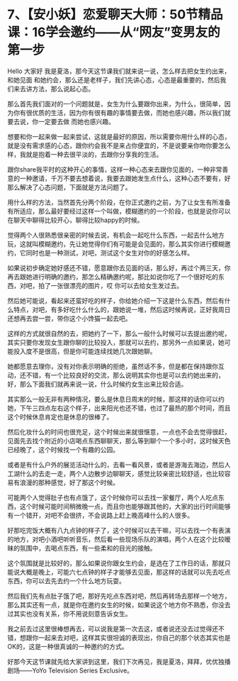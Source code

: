 # 7、【安小妖】恋爱聊天大师：50节精品课：16学会邀约——从“网友”变男友的第一步

Hello 大家好 我是夏洛，那今天这节课我们就来说一说，怎么样去把女生约出来，和她见面 和她约会，那么还是老样子，我们先讲心态，心态是最重要的，然后我们来去讲方法，那么说起心态。

那么首先我们面对的一个问题就是，女生为什么要跟你出来，为什么，很简单，因为你有很优质的生活，因为你有很有趣的事情要去做，而她也感兴趣，所以我们就要去说，你一定要去做 而她也感兴趣。

想要和你一起来做一起来尝试，这就是最好的原因，所以需要你用什么样的心态，就是没有需求感的心态，跟你约会我不是来占你便宜的，不是说要亲你吻你要怎么样，我就是抱着一种去很平淡的，去跟你分享我的生活。

跟你share我平时的这种开心的事情，这样一种心态来去跟你见面的，一种非常善意的一种邀请，千万不要去想着说，我要去跟她发生点什么，这种心态不要有，好 那么解决了心态问题，下面就是方法问题了。

用什么样的方法，当然首先分两个阶段，在你正式邀约之前，为了让女生有所准备有所适应，那么最好要经过这样一个叫做，模糊邀约的一个阶段，也就是说你可以在聊天中聊得比较开心，聊得比较happy的时候。

觉得两个人很熟悉很亲密的时候去说，有机会一起吃什么东西，一起去什么地方玩，这就叫模糊邀约，先让她觉得你们有可能是会见面的，那么其实你进行模糊邀约，它同时也是一种测试，对吧，测试这个女生对你的好感怎么样。

如果说初步确定她好感还不错，愿意跟你去见面的话，那么好，再过个两三天，你再去跟她进行明确的邀约，那怎么精确邀约呢，那比如说你吃了一个很好吃的东西，对吧，拍了一张很漂亮的图片，哎 你可以去给女生发过去。

然后她可能说，看起来还蛮好吃的样子，你给她介绍一下这是什么东西，然后有什么特点，对吧，有多好吃什么什么的，跟她说一堆，然后这时候再说，正好我周日还想再去尝一尝，带你这个小馋猫一起去吧。

这样的方式就很自然的去，把她约了一下，那么一般什么时候可以去提出邀约呢，其实只要你发现女生跟你聊的比较投入，那就可以去约，那另外一点如果说，她可能投入度不是很高，但是你可能连续找她几次跟她聊。

她都愿意去理你，没有对你表示明确的拒绝，虽然话不多，但是都在保持跟你互动，还不错，有一个比较良好的交流，那么说明其实你也是可以去约她出来的，好，那么下面我们就再来说一说，什么时候约女生出来比较合适。

其实那么一般无非有两种情况，要么是休息日周末的时候，那这样的话你可以约她，下午三四点左右这个样子，出来阳光也还不错，也过了最热的那个时间，而且这个时候休息肯定也是休息的很棒了。

然后化妆什么的时间也很充足，这个时候出来就很惬意，一点也不会去觉得很赶，见面先去找个附近的小店喝点东西聊聊天，那么等到聊个一个多小时，这时候天色已经晚了，这个时候找一个有趣的公园。

或者是有什么户外的展览活动什么的，去看一看风景，或者是游海去海边，然后人工湖什么的去走一走，两个人边散步边聊聊天，感觉比较亲密比较舒适，也比较容易有浪漫的那种感觉，好了那这个时候。

可能两个人觉得肚子也有点饿了，这个时候你可以去找一家餐厅，两个人吃点东西，这个时候可能时间稍微晚一点，而且你也能够跟其他的，大家的出行时间能够有一个错开，对吧不会很挤，不会说路上赶上晚高峰什么的人很多。

好那吃完饭大概有八九点钟的样子了，这个时候可以去干嘛，可以去找一个有表演的地方，对吧小酒吧听听音乐，然后看一些现场乐队的演唱，两个人在这个比较暧昧的氛围中，去喝点东西，有一些柔和的目光的接触。

这个氛围就是比较好的，那么如果说你跟女生约会，是选在了工作日的话，那就只能说大概是晚上，可能六七点钟的样子才能够去见面，那这样的话就可以先去吃点东西，你可以去先去约一个什么地方玩耍。

然后我们先有点肚子饿了吧，那好先吃点东西对吧，然后再转场去那样一个地方，那么其实还有一点，就是你在邀约女生的时候，如果说这个地方你不熟悉，你没去过其实也没有关系，你不用说刻意告诉女生。

我之前去过这里很棒想再去，可以说我是第一次去这，或者说还没去过觉得还不错，想跟你一起来去对吧，这样其实很坦诚的表现出，你自己的那个状态其实也是OK的，这是一种很真诚的一种邀约的方式。

好那今天这节课就先给大家讲到这里，我们下次再见，我是夏洛，拜拜，优优独播剧场——YoYo Television Series Exclusive。

